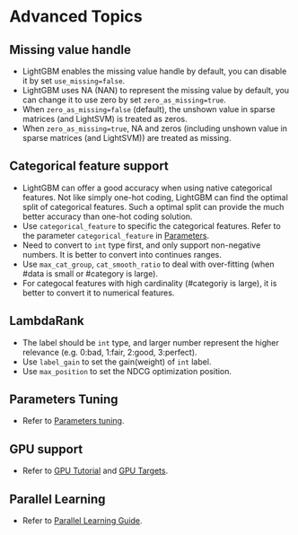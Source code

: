 # Advanced Topics

## Missing value handle

* LightGBM enables the missing value handle by default, you can disable it by set ```use_missing=false```.
* LightGBM uses NA (NAN) to represent the missing value by default, you can change it to use zero by set ```zero_as_missing=true```.
* When ```zero_as_missing=false``` (default), the unshown value in sparse matrices (and LightSVM) is treated as zeros. 
* When ```zero_as_missing=true```, NA and zeros (including unshown value in sparse matrices (and LightSVM)) are treated as missing. 

## Categorical feature support

* LightGBM can offer a good accuracy when using native categorical features. Not like simply one-hot coding, LightGBM can find the optimal split of categorical features. Such a optimal split can provide the much better accuracy than one-hot coding solution. 
* Use `categorical_feature` to specific the categorical features. Refer to the parameter `categorical_feature` in [Parameters](./Parameters.md).
* Need to convert to `int` type first, and only support non-negative numbers. It is better to convert into continues ranges.
* Use `max_cat_group`, `cat_smooth_ratio` to deal with over-fitting (when #data is small or #category is large).
* For categocal features with high cardinality (#categoriy is large), it is better to convert it to numerical features. 

## LambdaRank 

* The label should be `int` type, and larger number represent the higher relevance (e.g. 0:bad, 1:fair, 2:good, 3:perfect).
* Use `label_gain` to set the gain(weight) of `int` label.
* Use `max_position` to set the NDCG optimization position.

## Parameters Tuning

* Refer to [Parameters tuning](./Parameters-tuning.md).

## GPU support

* Refer to [GPU Tutorial](./GPU-Tutorial.md) and [GPU Targets](./GPU-Targets.md).

## Parallel Learning 

* Refer to [Parallel Learning Guide](./Parallel-Learning-Guide.rst).

